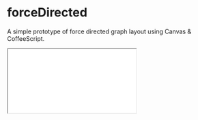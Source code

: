 forceDirected
=============

A simple prototype of force directed graph layout using Canvas &amp; CoffeeScript.

<iframe src="demo.html"></iframe>
